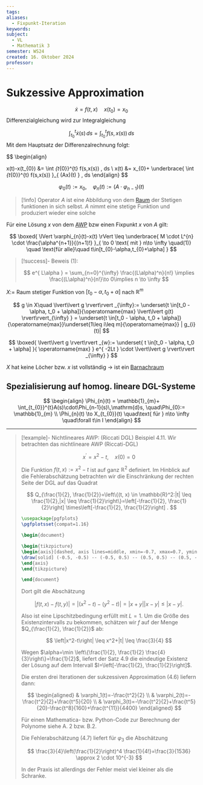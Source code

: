 ```yaml
---
tags: 
aliases:
  - Fixpunkt-Iteration
keywords: 
subject:
  - VL
  - Mathematik 3
semester: WS24
created: 16. Oktober 2024
professor:
---
```

 

# Sukzessive Approximation

$$
\dot{x} = f(t,x)\quad x(t_{0})=x_{0}
$$
Differenzialgleichung wird zur Integralgleichung

$$
\int _{t_{0}}^{t}\dot{x}(s) \, ds =\int_{t_{0}}^{t} f(s,x(s)) \, ds 
$$
Mit dem Hauptsatz der Differenzalrechnung folgt:

$$
\begin{align}

x(t)-x(t_{0}) &= \int _{t_{0}}^{t} f(s,x(s)) \, ds \\
x(t) &= x_{0}+ \underbrace{ \int _{t_{0}}^{t} f(s,x(s)) }_{ (Ax)(t) } \, ds
\end{align}
$$

$$
\varphi_{0}(t) := x_{0}, \quad\varphi_{n}(t):= (A\cdot\varphi_{n-1})(t)
$$

> [!info] Operator $A$ ist eine Abbildung von dem [Raum](Algebra/Raum%20(Mathematik).md) der Stetigen funktionen in sich selbst.
> $A$ nimmt eine stetige Funktion und produziert wieder eine solche



Für eine Lösung $x$ von dem [AWP]({MOC}%20DGL.md) bzw einen Fixpunkt $x$ von $A$ gilt:

$$
\boxed{ \lVert \varphi_{n}(t)-x(t) \rVert \leq \underbrace{ M \cdot L^{n} \cdot \frac{\alpha^{n+1}}{(n+1)!} }_{ \to 0 \text{ mit } n\to \infty \quad(1)} \quad \text{für alle}\quad t\in[t_{0}-\alpha,t_{0}+\alpha] }
$$


> [!success]- Beweis (1):
> 
> $$
> e^{ L\alpha } = \sum_{n=0}^{\infty} \frac{(L\alpha)^n}{n!} \implies \frac{(L\alpha)^n}{n!}\to 0\implies n \to \infty
> $$

$X:=$ Raum stetiger Funktion von $[t_{0}-\alpha, t_{0}+\alpha]$ nach $\mathbb{R}^m$

$$
g \in X\quad \lvert\lvert g \rvert\rvert _{\infty}:= \underset{t \in[t_0 - \alpha, t_0 + \alpha]}{\operatorname{max} \lvert\lvert g(t) \rvert\rvert_{\infty} } = \underset{t \in[t_0 - \alpha, t_0 + \alpha]}{\operatorname{max}}\underset{1\leq i\leq m}{\operatorname{max}} | g_{i}(t)|
$$

$$
\boxed{ \lvert\lvert g \rvert\rvert _{w}:= \underset{ t \in[t_0 - \alpha, t_0 + \alpha] }{ \operatorname{max} } e^{ -2Lt } \cdot \lvert\lvert g \rvert\rvert _{\infty} }
$$

$X$ hat keine Löcher bzw. $x$ ist vollständig $\to$   ist ein [Barnachraum](Barnachscher%20Fixpunktsatz.md)

## Spezialisierung auf homog. lineare DGL-Systeme

$$
\begin{align}
\Phi_{n}(t) = \mathbb{1}_{m}+ \int_{t_{0}}^{t}A(s)\cdot\Phi_{n-1}(s)\,\mathrm{d}s, \quad\Phi_{0}:= \mathbb{1}_{m} \\
\Phi_{n}(t) \to X_{t_{0}}(t) \quad\text{ für } n\to \infty \quad\forall t\in I
\end{align}
$$
 


---

>[!example]- Nichtlineares AWP: (Riccati DGL)
Beispiel 4.11. Wir betrachten das nichtlineare AWP (Riccati-DGL)
> 
> $$
> x^{\prime}=x^2-t, \quad x(0)=0
> $$
> 
> 
> Die Funktion $f(t, x):=x^2-t$ ist auf ganz $\mathbb{R}^2$ definiert. Im Hinblick auf die Fehlerabschätzung betrachten wir die Einschränkung der rechten Seite der DGL auf das Quadrat
> 
> $$
> Q_{\frac{1}{2}, \frac{1}{2}}=\left\{(t, x) \in \mathbb{R}^2:|t| \leq \frac{1}{2},|x| \leq \frac{1}{2}\right\}=\left[-\frac{1}{2}, \frac{1}{2}\right] \times\left[-\frac{1}{2}, \frac{1}{2}\right] .
> $$
> 
> 
> ```tikz
> \usepackage{pgfplots}
> \pgfplotsset{compat=1.16}
> 
> \begin{document}
> 
> \begin{tikzpicture}
> \begin{axis}[dashed, axis lines=middle, xmin=-0.7, xmax=0.7, ymin=-0.7, ymax=0.7]
> \draw[solid] (-0.5, -0.5) -- (-0.5, 0.5) -- (0.5, 0.5) -- (0.5, -0.5) -- (-0.5, -0.5);
> \end{axis}
> \end{tikzpicture}
> 
> \end{document}
> ```
> 
> Dort gilt die Abschätzung
> 
> $$
> |f(t, x)-f(t, y)|=\left|\left(x^2-t\right)-\left(y^2-t\right)\right|=|x+y||x-y| \leq|x-y| .
> $$
> 
> 
> Also ist eine Lipschitzbedingung erfüllt mit $L=1$.
> Um die Größe des Existenzintervalls zu bekommen, schätzen wir $f$ auf der Menge $Q_{\frac{1}{2}, \frac{1}{2}}$ ab:
> 
> $$
> \left|x^2-t\right| \leq x^2+|t| \leq \frac{3}{4}
> $$
> 
> Wegen $\alpha=\min \left\{\frac{1}{2}, \frac{1}{2} \frac{4}{3}\right\}=\frac{1}{2}$, liefert der Satz 4.9 die eindeutige Existenz der Lösung auf dem Intervall $I=\left[-\frac{1}{2}, \frac{1}{2}\right]$.
> 
> Die ersten drei Iterationen der sukzessiven Approximation (4.6) liefern dann:
> 
> $$
> \begin{aligned}
> & \varphi_1(t)=-\frac{t^2}{2} \\
> & \varphi_2(t)=-\frac{t^2}{2}+\frac{t^5}{20} \\
> & \varphi_3(t)=-\frac{t^2}{2}+\frac{t^5}{20}-\frac{t^8}{160}+\frac{t^{11}}{4400}
> \end{aligned}
> $$
> 
> 
> Für einen Mathematica- bzw. Python-Code zur Berechnung der Polynome siehe A. 2 bzw. B.2.
> 
> Die Fehlerabschätzung (4.7) liefert für $\varphi_3$ die Abschätzung
> 
> $$
> \frac{3}{4}\left(\frac{1}{2}\right)^4 \frac{1}{4!}=\frac{3}{1536} \approx 2 \cdot 10^{-3}
> $$
> 
> 
> In der Praxis ist allerdings der Fehler meist viel kleiner als die Schranke.
